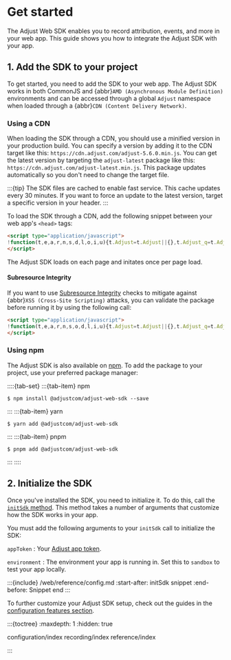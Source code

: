 # Get started

The Adjust Web SDK enables you to record attribution, events, and more in your web app. This guide shows you how to integrate the Adjust SDK with your app.

## 1. Add the SDK to your project

To get started, you need to add the SDK to your web app. The Adjust SDK works in both CommonJS and {abbr}`AMD (Asynchronous Module Definition)` environments and can be accessed through a global `Adjust` namespace when loaded through a {abbr}`CDN (Content Delivery Network)`. 

### Using a CDN

When loading the SDK through a CDN, you should use a minified version in your production build. You can specify a version by adding it to the CDN target like this: `https://cdn.adjust.com/adjust-5.6.0.min.js`. You can get the latest version by targeting the `adjust-latest` package like this: `https://cdn.adjust.com/adjust-latest.min.js`. This package updates automatically so you don't need to change the target file.

:::{tip}
The SDK files are cached to enable fast service. This cache updates every 30 minutes. If you want to force an update to the latest version, target a specific version in your header.
:::

To load the SDK through a CDN, add the following snippet between your web app's `<head>` tags:

```html
<script type="application/javascript">
!function(t,e,a,r,n,s,d,l,o,i,u){t.Adjust=t.Adjust||{},t.Adjust_q=t.Adjust_q||[];for(var c=0;c<l.length;c++)o(t.Adjust,t.Adjust_q,l[c]);i=e.createElement(a),u=e.getElementsByTagName(a)[0],i.async=!0,i.src="https://cdn.adjust.com/adjust-latest.min.js",i.onload=function(){for(var e=0;e<t.Adjust_q.length;e++)t.Adjust[t.Adjust_q[e][0]].apply(t.Adjust,t.Adjust_q[e][1]);t.Adjust_q=[]},u.parentNode.insertBefore(i,u)}(window,document,"script",0,0,0,0,["initSdk","getAttribution","getWebUUID","setReferrer","trackEvent","addGlobalCallbackParameters","addGlobalPartnerParameters","removeGlobalCallbackParameter","removeGlobalPartnerParameter","clearGlobalCallbackParameters","clearGlobalPartnerParameters","switchToOfflineMode","switchBackToOnlineMode","stop","restart","gdprForgetMe","disableThirdPartySharing","initSmartBanner","showSmartBanner","hideSmartBanner"],(function(t,e,a){t[a]=function(){e.push([a,arguments])}}));
</script>
```

The Adjust SDK loads on each page and initates once per page load.

#### Subresource Integrity

If you want to use [Subresource Integrity](https://developer.mozilla.org/en-US/docs/Web/Security/Subresource_Integrity) checks to mitigate against {abbr}`XSS (Cross-Site Scripting)` attacks, you can validate the package before running it by using the following call:

```html
<script type="application/javascript">
!function(t,e,a,r,n,s,o,d,l,i,u){t.Adjust=t.Adjust||{},t.Adjust_q=t.Adjust_q||[];for(var c=0;c<d.length;c++)l(t.Adjust,t.Adjust_q,d[c]);i=e.createElement(a),u=e.getElementsByTagName(a)[0],i.async=!0,i.src="https://cdn.adjust.com/adjust-latest.min.js",i.crossOrigin="anonymous",i.integrity=s,i.onload=function(){for(var e=0;e<t.Adjust_q.length;e++)t.Adjust[t.Adjust_q[e][0]].apply(t.Adjust,t.Adjust_q[e][1]);t.Adjust_q=[]},u.parentNode.insertBefore(i,u)}(window,document,"script",0,0,"sha384-BqbTn9xyk5DPznti1ZP8ksxKiOFhKufLBFWm5eNMCnZABFSG1eqQfcu5dsiZJHu5",0,["initSdk","getAttribution","getWebUUID","setReferrer","trackEvent","addGlobalCallbackParameters","addGlobalPartnerParameters","removeGlobalCallbackParameter","removeGlobalPartnerParameter","clearGlobalCallbackParameters","clearGlobalPartnerParameters","switchToOfflineMode","switchBackToOnlineMode","stop","restart","gdprForgetMe","disableThirdPartySharing","initSmartBanner","showSmartBanner","hideSmartBanner"],(function(t,e,a){t[a]=function(){e.push([a,arguments])}}));
</script>
```

### Using npm

The Adjust SDK is also available on [npm](https://www.npmjs.com/package/@adjustcom/adjust-web-sdk). To add the package to your project, use your preferred package manager:

::::{tab-set}
:::{tab-item} npm

```console
$ npm install @adjustcom/adjust-web-sdk --save
```

:::
:::{tab-item} yarn

```console
$ yarn add @adjustcom/adjust-web-sdk
```

:::
:::{tab-item} pnpm

```console
$ pnpm add @adjustcom/adjust-web-sdk
```

:::
::::

## 2. Initialize the SDK

Once you've installed the SDK, you need to initialize it. To do this, call the [`initSdk` method](#web-initsdk-invocation). This method takes a number of arguments that customize how the SDK works in your app.

You must add the following arguments to your `initSdk` call to initialize the SDK:

`appToken`
   : Your [Adjust app token](hc:/app-settings#view-your-app-token).

`environment`
   : The environment your app is running in. Set this to `sandbox` to test your app locally.

:::{include} /web/reference/config.md
:start-after: initSdk snippet
:end-before: Snippet end
:::

To further customize your Adjust SDK setup, check out the guides in the [configuration features section](/web/configuration/index.md).

:::{toctree}
:maxdepth: 1
:hidden: true

configuration/index
recording/index
reference/index

:::
